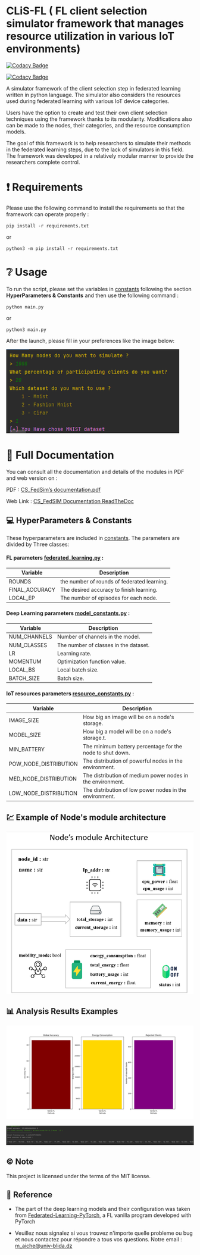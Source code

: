 # CLiS-FL ( FL client selection simulator framework that manages resource utilization in various IoT environments)

[![Codacy Badge](https://app.codacy.com/project/badge/Grade/7e9184d45d6a427297c71817a62da091)](https://www.codacy.com?utm_source=github.com&amp;utm_medium=referral&amp;utm_content=mohamediniesta/CLiS-FL&amp;utm_campaign=Badge_Grade)

[![Codacy Badge](https://img.shields.io/github/license/mohamediniesta/CLiS-FL)](https://img.shields.io/github/license/mohamediniesta/CLiS-FL)

A simulator framework of the client selection step in federated learning written in python language. The simulator also considers the resources used during federated learning with various IoT device categories. 

Users have the option to create and test their own client selection techniques using the framework thanks to its modularity. Modifications also can be made to the nodes, their categories, and the resource consumption models.

The goal of this framework is to help researchers to simulate their methods in the federated learning steps, due to the lack of simulators in this field. The framework was developed in a relatively modular manner to provide the researchers complete control.


# :exclamation: Requirements 

Please use the following command to install the requirements so that the framework can operate properly :

```
pip install -r requirements.txt
```

or 

```
python3 -m pip install -r requirements.txt
```

# :grey_question: Usage

To run the script, please set the variables in [constants](/constants/) following the section **HyperParameters & Constants** and then use the following command : 


```
python main.py
```

or

```
python3 main.py
```

After the launch, please fill in your preferences like the image below: 

![](examples/results3.png)

# :book: Full Documentation

You can consult all the documentation and details of the modules in PDF and web version on :

PDF : [CS_FedSim’s documentation.pdf](CS_FedSim%E2%80%99s%20documentation.pdf)

Web Link : [CS_FedSIM Documentation ReadTheDoc](https://aiche-mohamed-fedsim.readthedocs-hosted.com/en/latest/)

## :computer: HyperParameters & Constants

These hyperparameters are included in [constants](/constants/). The parameters are divided by Three classes:

#### FL parameters [federated_learning.py](/constants/federated_learning.py) : 

| Variable | Description |
|---|---|
| ROUNDS | the number of rounds of federated learning. |
| FINAL_ACCURACY | The desired accuracy to finish learning. |
| LOCAL_EP | The number of episodes for each node. |


#### Deep Learning parameters [model_constants.py](/constants/model_constants.py) : 

| Variable | Description |
|---|---|
| NUM_CHANNELS | Number of channels in the model. |
| NUM_CLASSES | The number of classes in the dataset. |
| LR | Learning rate. |
| MOMENTUM | Optimization function value. |
| LOCAL_BS | Local batch size. |
| BATCH_SIZE | Batch size. |

#### IoT resources parameters [resource_constants.py](/constants/resource_constants.py) : 

| Variable | Description |
|---|---|
| IMAGE_SIZE | How big an image will be on a node's storage. |
| MODEL_SIZE | How big a model will be on a node's storage.t. |
| MIN_BATTERY | The minimum battery percentage for the node to shut down. |
| POW_NODE_DISTRIBUTION | The distribution of powerful nodes in the environment. |
| MED_NODE_DISTRIBUTION | The distribution of medium power nodes in the environment. |
| LOW_NODE_DISTRIBUTION | The distribution of low power nodes in the environment. |

## :chart: Example of Node's module architecture
<center>
<img src="examples/Node.png" width="600 ">
</center>

## :bar_chart: Analysis Results Examples

![](examples/results.png)

![](examples/results2.png)

## :copyright: Note
This project is licensed under the terms of the MIT license.

## :memo: Reference

* The part of the deep learning models and their configuration was taken from [Federated-Learning-PyTorch](https://github.com/AshwinRJ/Federated-Learning-PyTorch), a FL vanilla program developed with PyTorch

* Veuillez nous signalez si vous trouvez n'importe quelle probleme ou bug et nous contactez pour répondre a tous vos questions. Notre email : m_aiche@univ-blida.dz
